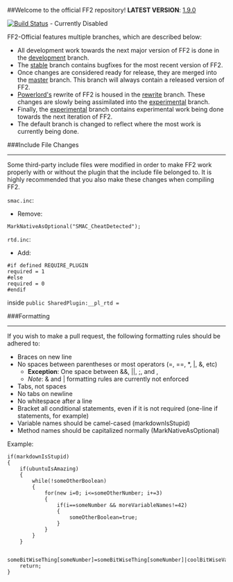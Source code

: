##Welcome to the official FF2 repository!
**LATEST VERSION**: [1.9.0](https://forums.alliedmods.net/showpost.php?p=2054933&postcount=1)

[![Build Status](http://198.27.69.149/jenkins/buildStatus/icon?job=FF2-Official)](http://198.27.69.149/jenkins/job/FF2-Official/) - Currently Disabled

FF2-Official features multiple branches, which are described below:
* All development work towards the next major version of FF2 is done in the [development](https://github.com/50DKP/FF2-Official/tree/development) branch.
* The [stable](https://github.com/50DKP/FF2-Official/tree/stable) branch contains bugfixes for the most recent version of FF2.
* Once changes are considered ready for release, they are merged into the [master](https://github.com/50DKP/FF2-Official/tree/master) branch.  This branch will always contain a released version of FF2.
* [Powerlord's](https://github.com/powerlord/) rewrite of FF2 is housed in the [rewrite](https://github.com/50DKP/FF2-Official/tree/rewrite) branch.  These changes are slowly being assimilated into the [experimental](https://github.com/50DKP/FF2-Official/tree/experimental) branch.
* Finally, the [experimental](https://github.com/50DKP/FF2-Official/tree/experimental) branch contains experimental work being done towards the next iteration of FF2.
* The default branch is changed to reflect where the most work is currently being done.

###Include File Changes
***
Some third-party include files were modified in order to make FF2 work properly with or without the plugin that the include file belonged to.
It is highly recommended that you also make these changes when compiling FF2.

`smac.inc`:
* Remove: 
```sourcepawn
MarkNativeAsOptional("SMAC_CheatDetected");
```

`rtd.inc`:
* Add: 
```sourcepawn
#if defined REQUIRE_PLUGIN
required = 1
#else
required = 0
#endif
```
inside `public SharedPlugin:__pl_rtd = `

###Formatting
***
If you wish to make a pull request, the following formatting rules should be adhered to:

* Braces on new line
* No spaces between parentheses or most operators (=, ==, *, |, &, etc)
	* **Exception**: One space between &&, ||, ;, and ,
	* *Note*: & and | formatting rules are currently not enforced
* Tabs, not spaces
* No tabs on newline
* No whitespace after a line
* Bracket all conditional statements, even if it is not required (one-line if statements, for example)
* Variable names should be camel-cased (markdownIsStupid)
* Method names should be capitalized normally (MarkNativeAsOptional)

Example:

```sourcepawn
if(markdownIsStupid)
{
	if(ubuntuIsAmazing)
	{
		while(!someOtherBoolean)
		{
			for(new i=0; i<=someOtherNumber; i+=3)
			{
				if(i==someNumber && moreVariableNames!=42)
				{
					someOtherBoolean=true;
				}
			}
		}
	}

	someBitWiseThing[someNumber]=someBitWiseThing[someNumber]|coolBitWiseVariable;
	return;
}
```
